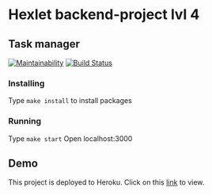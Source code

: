 # Hexlet backend-project lvl 4
## Task manager

[![Maintainability](https://api.codeclimate.com/v1/badges/a8b89eb69d6513285356/maintainability)](https://codeclimate.com/github/CyberHedgehog/backend-project-lvl4/maintainability) 
[![Build Status](https://travis-ci.com/CyberHedgehog/backend-project-lvl4.svg?branch=master)](https://travis-ci.com/CyberHedgehog/backend-project-lvl4)  

### Installing
Type `make install` to install packages

### Running
Type ```make start```
Open localhost:3000

## Demo
This project is deployed to Heroku. Click on this [link](https://ch-taskman.herokuapp.com/) to view.